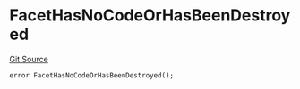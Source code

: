 # FacetHasNoCodeOrHasBeenDestroyed
[Git Source](https://github.com/thrackle-io/tron/blob/13349942d6b36cb5b881624be044b28167a194cf/src/client/token/handler/diamond/HandlerDiamond.sol)


```solidity
error FacetHasNoCodeOrHasBeenDestroyed();
```

